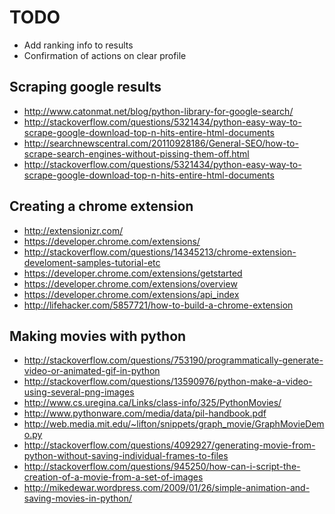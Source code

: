 TODO
====

 - Add ranking info to results
 - Confirmation of actions on clear profile
 





## Scraping google results
 * http://www.catonmat.net/blog/python-library-for-google-search/
 * http://stackoverflow.com/questions/5321434/python-easy-way-to-scrape-google-download-top-n-hits-entire-html-documents
 * http://searchnewscentral.com/20110928186/General-SEO/how-to-scrape-search-engines-without-pissing-them-off.html
 * http://stackoverflow.com/questions/5321434/python-easy-way-to-scrape-google-download-top-n-hits-entire-html-documents

## Creating a chrome extension
 * http://extensionizr.com/
 * https://developer.chrome.com/extensions/
 * http://stackoverflow.com/questions/14345213/chrome-extension-develoment-samples-tutorial-etc
 * https://developer.chrome.com/extensions/getstarted
 * https://developer.chrome.com/extensions/overview
 * https://developer.chrome.com/extensions/api_index
 * http://lifehacker.com/5857721/how-to-build-a-chrome-extension

## Making movies with python

 * http://stackoverflow.com/questions/753190/programmatically-generate-video-or-animated-gif-in-python
 * http://stackoverflow.com/questions/13590976/python-make-a-video-using-several-png-images
 * http://www.cs.uregina.ca/Links/class-info/325/PythonMovies/
 * http://www.pythonware.com/media/data/pil-handbook.pdf
 * http://web.media.mit.edu/~lifton/snippets/graph_movie/GraphMovieDemo.py
 * http://stackoverflow.com/questions/4092927/generating-movie-from-python-without-saving-individual-frames-to-files
 * http://stackoverflow.com/questions/945250/how-can-i-script-the-creation-of-a-movie-from-a-set-of-images
 * http://mikedewar.wordpress.com/2009/01/26/simple-animation-and-saving-movies-in-python/
